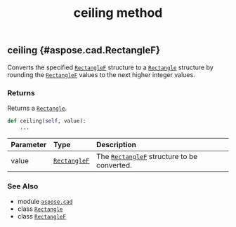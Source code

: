 ﻿---
title: ceiling method
second_title: Aspose.CAD for Python via .NET API References
description: 
type: docs
weight: 20
url: /python-net/aspose.cad/rectangle/ceiling/
is_root: false
---

## ceiling {#aspose.cad.RectangleF}

Converts the specified [`RectangleF`](/cad/python-net/aspose.cad/rectanglef) structure to a [`Rectangle`](/cad/python-net/aspose.cad/rectangle) structure by rounding the [`RectangleF`](/cad/python-net/aspose.cad/rectanglef) values to the next higher integer values.


### Returns 


Returns a [`Rectangle`](/cad/python-net/aspose.cad/rectangle).


```python
def ceiling(self, value):
    ...
```


| Parameter | Type | Description |
| :- | :- | :- |
| value | [`RectangleF`](/cad/python-net/aspose.cad/rectanglef) | The [`RectangleF`](/cad/python-net/aspose.cad/rectanglef) structure to be converted. |



### See Also
* module [`aspose.cad`](../../)
* class [`Rectangle`](/cad/python-net/aspose.cad/rectangle)
* class [`RectangleF`](/cad/python-net/aspose.cad/rectanglef)
